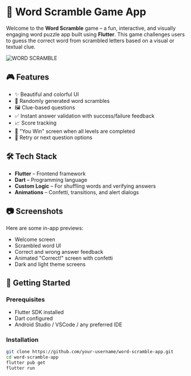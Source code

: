 # 🧩 Word Scramble Game App

Welcome to the **Word Scramble** game – a fun, interactive, and visually engaging word puzzle app built using **Flutter**. This game challenges users to guess the correct word from scrambled letters based on a visual or textual clue.

![WORD SCRAMBLE](https://github.com/user-attachments/assets/cf77fc36-02cd-47da-ac8f-45e9bca2e73b)


## 🎮 Features

- ✨ Beautiful and colorful UI
- 🔀 Randomly generated word scrambles
- 🖼️ Clue-based questions 
- ✅ Instant answer validation with success/failure feedback
- 📈 Score tracking
- 🎉 "You Win" screen when all levels are completed
- 🔁 Retry or next question options

## 🛠️ Tech Stack

- **Flutter** – Frontend framework
- **Dart** – Programming language
- **Custom Logic** – For shuffling words and verifying answers
- **Animations** – Confetti, transitions, and alert dialogs

## 📷 Screenshots

Here are some in-app previews:
- Welcome screen
- Scrambled word UI
- Correct and wrong answer feedback
- Animated "Correct!" screen with confetti
- Dark and light theme screens

## 🚀 Getting Started

### Prerequisites

- Flutter SDK installed
- Dart configured
- Android Studio / VSCode / any preferred IDE

### Installation

```bash
git clone https://github.com/your-username/word-scramble-app.git
cd word-scramble-app
flutter pub get
flutter run
